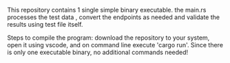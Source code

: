 This repository contains 1 single simple binary executable. 
the main.rs processes the test data , convert the endpoints as needed and validate the results using test file itself.

Steps to compile the program: 
download the repository to your system, 
open it using vscode, 
and on command line execute 'cargo run'. 
Since there is only one executable binary, no additional commands needed!